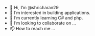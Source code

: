 - 👋 Hi, I’m @shricharan29
- 👀 I’m interested in building applications.
- 🌱 I’m currently learning C# and php.
- 💞️ I’m looking to collaborate on ...
- 📫 How to reach me ...
